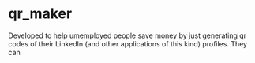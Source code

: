 # qr_maker
Developed to help umemployed people save money by just generating qr codes of their LinkedIn (and other applications of this kind) profiles.
They can 

